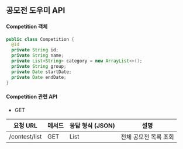 ## 공모전 도우미 API 



#### Competition 객체

```java
public class Competition {
  @Id
  private String id;
  private String name;
  private List<String> category = new ArrayList<>();
  private String group;
  private Date startDate;
  private Date endDate;
}
```



#### Competition 관련 API

- GET

| 요청 URL      | 메서드 | 응답 형식 (JSON)  | 설명                  |
| ------------- | ------ | ----------------- | --------------------- |
| /contest/list | GET    | List<Competition> | 전체 공모전 목록 조회 |

